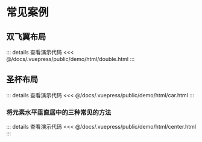# 常见案例

## 双飞翼布局

::: details 查看演示代码
<<< @/docs/.vuepress/public/demo/html/double.html
:::

## 圣杯布局

::: details 查看演示代码
<<< @/docs/.vuepress/public/demo/html/car.html
:::

### 将元素水平垂直居中的三种常见的方法

::: details 查看演示代码
<<< @/docs/.vuepress/public/demo/html/center.html
:::

<back-to-top />

<gitask />
